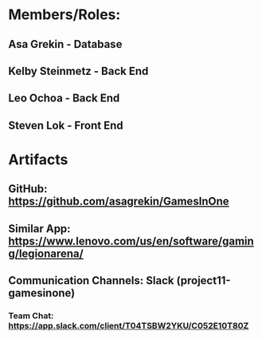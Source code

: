 # Members/Roles:
## Asa Grekin - Database
## Kelby Steinmetz - Back End
## Leo Ochoa - Back End
## Steven Lok - Front End

# Artifacts
## GitHub: https://github.com/asagrekin/GamesInOne
## Similar App: https://www.lenovo.com/us/en/software/gaming/legionarena/
## Communication Channels: Slack (project11-gamesinone)
### Team Chat: https://app.slack.com/client/T04TSBW2YKU/C052E10T80Z 

